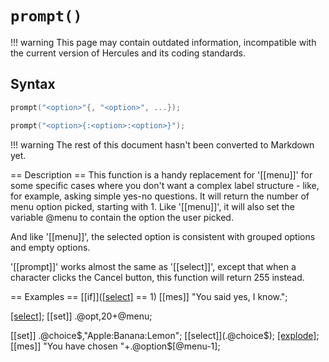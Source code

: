 # `prompt()`

!!! warning
	This page may contain outdated information, incompatible with the current version of Hercules and its coding standards.

## Syntax

```c
prompt("<option>"{, "<option>", ...});
```

```c
prompt("<option>{:<option>:<option>}");
```

!!! warning
	The rest of this document hasn't been converted to Markdown yet.

== Description ==
This function is a handy replacement for '[[menu]]' for some specific cases where you don't want a complex label structure - like, for example, asking simple yes-no questions. It will return the number of menu option picked, starting with 1. Like '[[menu]]', it will also set the variable @menu to contain the option the user picked.

And like '[[menu]]', the selected option is consistent with grouped options and empty options.

'[[prompt]]' works almost the same as '[[select]]', except that when a character clicks the Cancel button, this function will return 255 instead.

== Examples ==
 [[if]]([[select]]("Yes:No") == 1) [[mes]] "You said yes, I know.";
 
 [[select]]("21","22","23");
 [[set]] .@opt,20+@menu;
 
 [[set]] .@choice$,"Apple:Banana:Lemon";
 [[select]](.@choice$);
 [[explode]](.@option$,.@choice$,":");
 [[mes]] "You have chosen "+.@option$[@menu-1];
